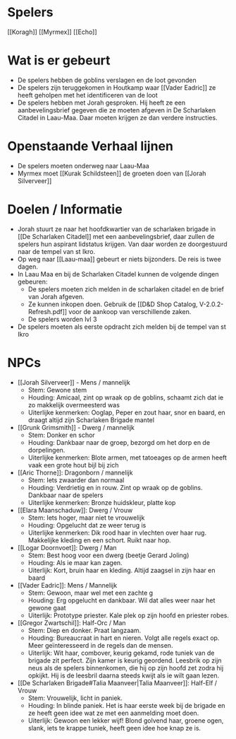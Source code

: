# Spelers
[[Koragh]]
[[Myrmex]]
[[Echo]]

# Wat is er gebeurt
- De spelers hebben de goblins verslagen en de loot gevonden
- De spelers zijn teruggekomen in Houtkamp waar [[Vader Eadric]] ze heeft geholpen met het identificeren van de loot
- De spelers hebben met Jorah gesproken. Hij heeft ze een aanbevelingsbrief gegeven die ze moeten afgeven in De Scharlaken Citadel in Laau-Maa. Daar moeten krijgen ze dan verdere instructies.



# Openstaande Verhaal lijnen
- De spelers moeten onderweg naar Laau-Maa
- Myrmex moet [[Kurak Schildsteen]] de groeten doen van [[Jorah Silverveer]]


# Doelen / Informatie
- Jorah stuurt ze naar het hoofdkwartier van de scharlaken brigade in [[De Scharlaken Citadel]] met een aanbevelingsbrief, daar zullen de spelers hun aspirant lidstatus krijgen. Van daar worden ze doorgestuurd naar de tempel van st Ikro.
- Op weg naar [[Laau-maa]] gebeurt er niets bijzonders. De reis is twee dagen.
- In Laau Maa en bij de Scharlaken Citadel kunnen de volgende dingen gebeuren:
	- De spelers moeten zich melden in de scharlaken citadel en de brief van Jorah afgeven.
	- Ze kunnen inkopen doen. Gebruik de [[D&D Shop Catalog, V-2.0.2-Refresh.pdf]] voor de aankoop van verschillende zaken.
	- De spelers worden lvl 3
- De spelers moeten als eerste opdracht zich melden bij de tempel van st Ikro


# NPCs
- [[Jorah Silverveer]] - Mens / mannelijk
	- Stem: Gewone stem
	- Houding: Amicaal, zint op wraak op de goblins, schaamt zich dat ie zo makkelijk overmeesterd was
	- Uiterlijke kenmerken: Ooglap, Peper en zout haar, snor en baard, en draagt altijd zijn Scharlaken Brigade mantel
- [[Grunk Grimsmith]] - Dwerg / mannelijk
	- Stem: Donker en schor
	- Houding: Dankbaar naar de groep, bezorgd om het dorp en de dorpelingen.
	- Uiterlijke kenmerken: Blote armen, met tatoeages op de armen heeft vaak een grote hout bijl bij zich
- [[Aric Thorne]]: Dragonborn / mannelijk
	- Stem: Iets zwaarder dan normaal
	- Houding: Verdrietig en in rouw. Zint op wraak op de goblins. Dankbaar naar de spelers
	- Uiterlijke kenmerken: Bronze huidskleur, platte kop
- [[Elara Maanschaduw]]: Dwerg / Vrouw
	- Stem: Iets hoger, maar niet te vrouwelijk
	- Houding: Opgelucht dat ze weer terug is
	- Uiterlijke kenmerken: Dik rood haar in vlechten over haar rug. Makkelijke kleding en een schort. Ruikt naar hop.
- [[Logar Doornvoet]]: Dwerg / Man
	- Stem: Best hoog voor een dwerg (beetje Gerard Joling)
	- Houding: Als ie maar kan zagen.
	- Uiterlijk: Kort, bruin haar en kleding. Altijd zaagsel in zijn haar en baard
- [[Vader Eadric]]: Mens / Mannelijk
	- Stem: Gewoon, maar wel met een zachte g
	- Houding: Erg opgelucht en dankbaar. Wil dat alles weer naar het gewone gaat
	- Uiterlijk: Prototype priester. Kale plek op zijn hoofd en priester robes.
- [[Gregor Zwartschil]]: Half-Orc / Man
	- Stem: Diep en donker. Praat langzaam.
	- Houding: Bureaucraat in hart en nieren. Volgt alle regels exact op. Meer geïnteresseerd in de regels dan de mensen.
	- Uiterlijk: Wit haar, combover, keurig gekamd, rode tuniek van de brigade zit perfect. Zijn kamer is keurig geordend. Leesbrik op zijn neus als de spelers binnenkomen, die hij op zijn hoofd zet zodra hij opkijkt. Hij is de leesbril daarna steeds kwijt als ie wilt gaan lezen.
- [[De Scharlaken Brigade#Talia Maanveer|Talia Maanveer]]: Half-Elf / Vrouw
	- Stem: Vrouwelijk, licht in paniek.
	- Houding: In blinde paniek. Het is haar eerste week bij de brigade en ze heeft geen idee wat ze met een aanmelding moet doen.
	- Uiterlijk: Gewoon een lekker wijf! Blond golvend haar, groene ogen, slank, iets te krappe tuniek, heeft geen idee hoe knap ze is.